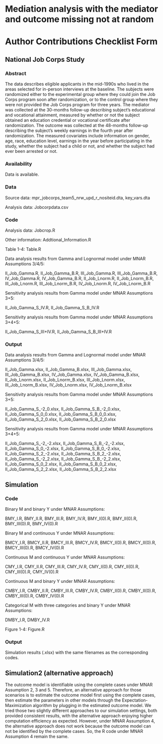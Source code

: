 # Mediation analysis with the mediator and outcome missing not at random

# Author Contributions Checklist Form

## National Job Corps Study

### Abstract 

The data describes eligible applicants in the mid-1990s who lived in the areas selected for in-person interviews at the baseline. The subjects were randomized either to the experimental group where they could join the Job Corps program soon after randomization, or to the control group where they were not provided the Job Corps program for three years. The mediator was collected at the 30-months follow-up describing subject’s educational and vocational attainment, measured by whether or not the subject obtained an education credential or vocational certificate after randomization. The outcome was collected at the 48-months follow-up describing the subject’s weekly earnings in the fourth year after randomization. The measured covariates include information on gender, age, race, education level, earnings in the year before participating in the study, whether the subject had a child or not, and whether the subject had ever been arrested or not.

### Availability

Data is available.

### Data 

Source data: mpr_jobcorps_team5_nrw_upd_r_nositeid.dta, key_vars.dta

Analysis data: Jobcorpdata.csv

### Code

Analysis data: Jobcrop.R

Other information: Addtional_Information.R

Table 1-4: Table.R

Data analysis results from Gamma and Lognormal model under MNAR Assumptions 3/4/5: 

II_Job_Gamma.R, II_Job_Gamma_B.R, III_Job_Gamma.R, III_Job_Gamma_B.R, IV_Job_Gamma.R, IV_Job_Gamma_B.R, II_Job_Lnorm.R, II_Job_Lnorm_B.R, III_Job_Lnorm.R, III_Job_Lnorm_B.R, IV_Job_Lnorm.R, IV_Job_Lnorm_B.R

Sensitivity analysis results from Gamma model under MNAR Assumptions 3+5: 

II_Job_Gamma_S_IV.R, II_Job_Gamma_S_B_IV.R

Sensitivity analysis results from Gamma model under MNAR Assumptions 3+4+5: 

II_Job_Gamma_S_III+IV.R, II_Job_Gamma_S_B_III+IV.R

### Output

Data analysis results from Gamma and Lognormal model under MNAR Assumptions 3/4/5: 

II_Job_Gamma.xlsx, II_Job_Gamma_B.xlsx, III_Job_Gamma.xlsx, III_Job_Gamma_B.xlsx, IV_Job_Gamma.xlsx, IV_Job_Gamma_B.xlsx, II_Job_Lnorm.xlsx, II_Job_Lnorm_B.xlsx, III_Job_Lnorm.xlsx, III_Job_Lnorm_B.xlsx, IV_Job_Lnorm.xlsx, IV_Job_Lnorm_B.xlsx

Sensitivity analysis results from Gamma model under MNAR Assumptions 3+5:

II_Job_Gamma_S_-2_0.xlsx, II_Job_Gamma_S_B_-2_0.xlsx, II_Job_Gamma_S_0_0.xlsx, II_Job_Gamma_S_B_0_0.xlsx, II_Job_Gamma_S_2_0.xlsx, II_Job_Gamma_S_B_2_0.xlsx

Sensitivity analysis results from Gamma model under MNAR Assumptions 3+4+5: 

II_Job_Gamma_S_-2_-2.xlsx, II_Job_Gamma_S_B_-2_-2.xlsx, II_Job_Gamma_S_0_-2.xlsx, II_Job_Gamma_S_B_0_-2.xlsx, II_Job_Gamma_S_2_-2.xlsx, II_Job_Gamma_S_B_2_-2.xlsx, II_Job_Gamma_S_-2_2.xlsx, II_Job_Gamma_S_B_-2_2.xlsx, II_Job_Gamma_S_0_2.xlsx, II_Job_Gamma_S_B_0_2.xlsx, II_Job_Gamma_S_2_2.xlsx, II_Job_Gamma_S_B_2_2.xlsx

## Simulation

### Code

Binary M and binary Y under MNAR Assumptions:

BMY_I.R, BMY_II.R, BMY_III.R, BMY_IV.R, BMY_I(0).R, BMY_II(0).R, BMY_III(0).R, BMY_IV(0).R

Binary M and continuous Y under MNAR Assumptions:

BMCY_I.R, BMCY_II.R, BMCY_III.R, BMCY_IV.R, BMCY_I(0).R, BMCY_II(0).R, BMCY_III(0).R, BMCY_IV(0).R

Continuous M and continuous Y under MNAR Assumptions:

CMY_I.R, CMY_II.R, CMY_III.R, CMY_IV.R, CMY_I(0).R, CMY_II(0).R, CMY_III(0).R, CMY_IV(0).R

Continuous M and binary Y under MNAR Assumptions:

CMBY_I.R, CMBY_II.R, CMBY_III.R, CMBY_IV.R, CMBY_I(0).R, CMBY_II(0).R, CMBY_III(0).R, CMBY_IV(0).R

Categorical M with three categories and binary Y under MNAR Assumptions:

DMBY_I.R, DMBY_IV.R

Figure 1-4: Figure.R

### Output

Simulation results (.xlsx) with the same filenames as the corresponding codes. 

## Simulation2 (alternative approach)

The outcome model is identifiable using the complete cases under MNAR Assumption 2, 3 and 5. Therefore, an alternative approach for those scenarios is to estimate the outcome model first using the complete cases, then estimate the parameters in other models through the Expectation-Maximization algorithm by plugging in the estimated outcome model. We tried those two slightly different approaches to our simulation settings, both provided consistent results, with the alternative approach enjoying higher computation efficiency as expected. However, under MNAR Assumption 4, the alternative approach does not work because the outcome model can not be identified by the complete cases. So, the R code under MNAR Assumption 4 remain the same.

